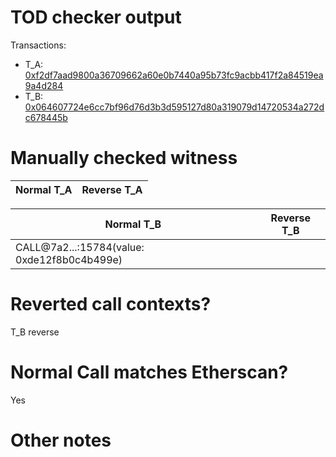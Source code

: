 # TOD checker output

Transactions:
- T_A: [0xf2df7aad9800a36709662a60e0b7440a95b73fc9acbb417f2a84519ea9a4d284](https://etherscan.io/tx/0xf2df7aad9800a36709662a60e0b7440a95b73fc9acbb417f2a84519ea9a4d284)
- T_B: [0x064607724e6cc7bf96d76d3b3d595127d80a319079d14720534a272dc678445b](https://etherscan.io/tx/0x064607724e6cc7bf96d76d3b3d595127d80a319079d14720534a272dc678445b)


# Manually checked witness


| Normal T_A    | Reverse T_A   |
|---------------|---------------|

| Normal T_B    | Reverse T_B   |
|---------------|---------------|
| CALL@7a2...:15784(value: 0xde12f8b0c4b499e) | <reverted> |


# Reverted call contexts?

T_B reverse

# Normal Call matches Etherscan?

Yes

# Other notes
